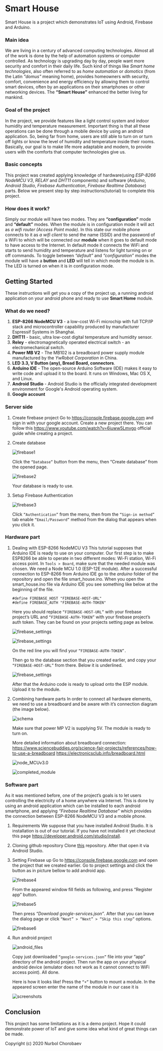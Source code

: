 # Smart House
Smart House is a project which demonstrates IoT using Android, Firebase and Arduino.

### Main idea
We are living in a century of advanced computing technologies. Almost all of the work is done 
by the help of automation systems or computer controlled. As technology is upgrading day by day, 
people want more security and comfort in their daily life. Such kind of things like _Smart home technologies_, 
also often referred to as _home automation_ or _domotics_ (from the Latin _"domus"_ meaning home), 
provides homeowners with security, comfort, convenience and energy efficiency by allowing them to control smart devices, 
often by an applications on their smartphones or other networking devices.
The **“Smart House”** enhanced the better living for mankind.

### Goal of the project
In the project, we provide features like a light control system and indoor humidity and temperature measurement. 
Important thing is that all these operations can be done through a mobile device by using an android application. 
So, being far from home, users are still able to turn on or turn off lights or know the level of humidity and 
temperature inside their rooms. Basically, our goal is to make life more adaptable and modern, to provide users 
with the comforts that computer technologies give us.

### Basic concepts
This project was created applying knowledge of hardware(using _ESP-8266 NodeMCU V3_, _RELAY_ and _DHT11_ components) and 
software (_Arduino_, _Android Studio_, _Firebase Authentication_, _Firebase Realtime Database_) parts. 
Below we present step by step instructions(tutorial) to complete this project.

### How does it work?
Simply our module will have two modes. They are **“configuration”** mode and **“default”** modes. When the module is 
in configuration mode it will act as _a wifi router (Access Point mode)_. In this state our mobile phone connects to it 
as _a wifi client_ to send the name (SSID) and the password of a WiFi to which will be connected our **module** 
when it goes to default mode to have access to the Internet. In default mode it connects the WiFi and starts to 
send humidity and temperature and listens for light turning on or off commands. To toggle between _“default”_ and 
_“configuration”_ modes the module will have a **button** and **LED** will tell in which mode the module is in. 
The LED is turned on when it is in configuration mode.

## Getting Started
These instructions will get you a copy of the project up, a running android application on your android phone and 
ready to use **Smart Home** module.

### What do we need?
1. **ESP-8266 NodeMCU V3** - a low-cost Wi-Fi microchip with full TCP/IP stack and microcontroller capability produced 
by manufacturer Espressif Systems in Shanghai.
2. **DHT11** - basic, ultra low-cost digital temperature and humidity sensor.
3. **Reley** - electromagnetically operated electrical switch - an electromechanical switch.
4. **Power MB V2** - The MB102 is a breadboard power supply module manufactured by the _YwRobot Corporation_ in China.
5. **LED 3.3, V Button (any), Bread Board, connectors**.
6. **Arduino IDE** - The open-source Arduino Software (IDE) makes it easy to write code and upload it to the board. 
It runs on Windows, Mac OS X, and Linux.
7. **Android Studio** - Android Studio is the officially integrated development environment for Google's Android 
operating system.
8. **Google account**

### Server side
1. Create firebase project
   Go to https://console.firebase.google.com and sign in with your google account. Create a new project there. 
   You can follow this https://www.youtube.com/watch?v=6juww5Lmvgo official guide while creating a project.
2. Create database

   ![firebase1](./images/firebase1.png) 
   
   Click the `“Database”` button from the menu, then “Create database” from the opened page. 
   
   ![firebase2](./images/firebase2.png) 
   
   Your database is ready to use.  
3. Setup Firebase Authentication

   ![firebase3](./images/firebase3.png) 
   
   Click `“Authentication”` from the menu, then from the `“Sign-in method”` tab enable `“Email/Password”` method 
   from the dialog that appears when you click it.

### Hardware part
1. Dealing with ESP-8266 NodeMCU V3
This tutorial supposes that Arduino IDE is ready to use on your computer. Our first step is to make  ESP8266 be able to 
operate in two different modes: Wi-Fi station, Wi-Fi access point.
In  `Tools > Board`, make sure that the needed module was chosen. We need a Node MCU 1.0 (ESP-12E module). 
After a successful connection to ESP-8266 from Arduino IDE go to the _arduino_ folder of the repository and open the file smart_house.ino.
When you open the smart_house.ino file via Arduino IDE you see something like below at the beginning of the file.
    ```
    #define FIREBASE_HOST "FIREBASE-HOST-URL"
    #define FIREBASE_AUTH "FIREBASE-AUTH-TOKEN"
    ```
   Here you should replace `“FIREBASE-HOST-URL”` with your firebase project’s URL and `“FIREBASE-AUTH-TOKEN”` with 
   your firebase project’s auth token. They can be found on your projects setting page as below.
   
   ![firebase_settings](./images/Screen1.png)
   
   ![firebase_settings](./images/firebase7.png)
   
   On the red line you will find your `“FIREBASE-AUTH-TOKEN”.`
   
   Then go to the database section that you created earlier, and copy your `“FIREBASE-HOST-URL”` from there. 
   Below it is underlined.
   
   ![firebase_settings](./images/Screen3.png)
   
   After that the Arduino code is ready to upload onto the ESP module. Upload it to the module.
   
2. Combining hardware parts
   In order to connect all hardware elements, we need to use a breadboard and be aware with it’s connection 
   diagram (the image below).
   
   ![schema](./images/schema.png)
   
   Make sure that power MP V2 is supplying 5V. The module is ready to turn on.
   
   More detailed information about breadboard connection: 
   https://www.sciencebuddies.org/science-fair-projects/references/how-to-use-a-breadboard 
   https://electronicsclub.info/breadboard.html
   
   ![node_MCUv3.0](./images/NodeMCUv3.0-pinout.jpg)
   
   ![completed_module](./images/DSC_2119.JPG)
   
### Software part
As it was mentioned before, one of the project’s goals is to let users controlling the electricity of a home anywhere 
via Internet. This is done by using an android application which can be installed to each android smartphone, 
and applying _“Firebase Realtime Database”_ which provides the connection between ESP-8266 NodeMCU V3 and a mobile phone.

1. Requirements
   We suppose that you have installed Android Studio. It is installation is out of our tutorial. If you have 
   not installed it yet checkout this page https://developer.android.com/studio/install.
2. Cloning github repository
   Clone [this](https://github.com/chorobaev/smart-house-android) repository. After that open it via Android Studio.
3. Setting Firebase up
   Go to https://console.firebase.google.com and open the project that we created earlier. Go to project settings and 
   click the button as in picture bellow to add android app.
   
   ![firebase4](./images/firebase4.png)
   
   From the appeared window fill fields as following, and press “Register app” button.
   
   ![firebase5](./images/firebase5.png)
   
   Then press _“Download google-services.json”_. After that you can leave the dialog page or click 
   `“Next” > “Next” > “Skip this step”` options.
   
   ![firebase6](./images/firebase6.png)
   
4. Run android project

   ![android_files](./images/android.png)

   Copy just downloaded `“google-services.json”` file into your “app” directory of the android project. Then run 
   the app on your physical android device (emulator does not work as it cannot connect to WiFi access point). All done.
   
   Here is how it looks like! Press the `“+”` button to mount a module. In the appeared screen enter the name of the module 
   in our case it is
   
   ![screenshots](./images/screenshots.png)
   
## Conclusion
This project has some limitations as it is a demo project. Hope it could demonstrate power of IoT and give some
idea what kind of great things can be made.

Copyright (c) 2020 Nurbol Chorobaev 